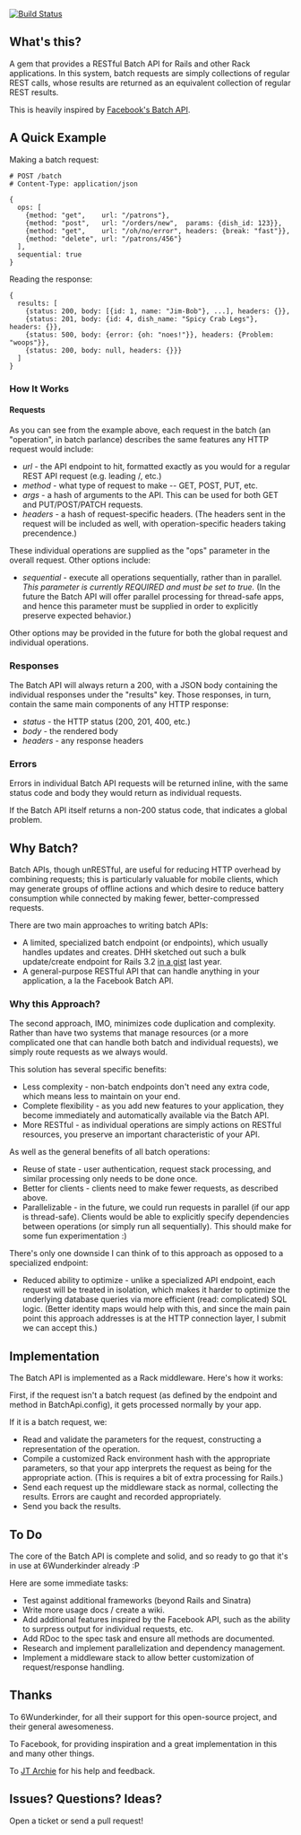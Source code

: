 [![Build Status](https://secure.travis-ci.org/arsduo/batch_api.png?branch=master)](http://travis-ci.org/arsduo/batch_api)

## What's this?

A gem that provides a RESTful Batch API for Rails and other Rack applications.
In this system, batch requests are simply collections of regular REST calls,
whose results are returned as an equivalent collection of regular REST results.

This is heavily inspired by [Facebook's Batch API](http://developers.facebook.com/docs/reference/api/batch/).

## A Quick Example

Making a batch request:

```
# POST /batch
# Content-Type: application/json

{
  ops: [
    {method: "get",    url: "/patrons"},
    {method: "post",   url: "/orders/new",  params: {dish_id: 123}},
    {method: "get",    url: "/oh/no/error", headers: {break: "fast"}},
    {method: "delete", url: "/patrons/456"}
  ],
  sequential: true
}
```

Reading the response:

```
{
  results: [
    {status: 200, body: [{id: 1, name: "Jim-Bob"}, ...], headers: {}},
    {status: 201, body: {id: 4, dish_name: "Spicy Crab Legs"}, headers: {}},
    {status: 500, body: {error: {oh: "noes!"}}, headers: {Problem: "woops"}},
    {status: 200, body: null, headers: {}}}
  ]
}
```

### How It Works

#### Requests

As you can see from the example above, each request in the batch (an
"operation", in batch parlance) describes the same features any HTTP request
would include:

* _url_ - the API endpoint to hit, formatted exactly as you would for a regular
REST API request (e.g. leading /, etc.)
* _method_ - what type of request to make -- GET, POST, PUT, etc.
* _args_ - a hash of arguments to the API. This can be used for both GET and
PUT/POST/PATCH requests.
* _headers_ - a hash of request-specific headers. (The headers sent in the
request will be included as well, with operation-specific headers taking
precendence.)

These individual operations are supplied as the "ops" parameter in the
overall request.  Other options include:

* _sequential_ - execute all operations sequentially, rather than in parallel.
*This parameter is currently REQUIRED and must be set to true.* (In the future
the Batch API will offer parallel processing for thread-safe apps, and hence
this parameter must be supplied in order to explicitly preserve expected
behavior.)

Other options may be provided in the future for both the global request
and individual operations.

### Responses

The Batch API will always return a 200, with a JSON body containing the
individual responses under the "results" key.  Those responses, in turn,
contain the same main components of any HTTP response:

* _status_ - the HTTP status (200, 201, 400, etc.)
* _body_ - the rendered body
* _headers_ - any response headers

### Errors

Errors in individual Batch API requests will be returned inline, with the
same status code and body they would return as individual requests.

If the Batch API itself returns a non-200 status code, that indicates a global
problem.

## Why Batch?

Batch APIs, though unRESTful, are useful for reducing HTTP overhead
by combining requests; this is particularly valuable for mobile clients,
which may generate groups of offline actions and which desire to
reduce battery consumption while connected by making fewer, better-compressed
requests.

There are two main approaches to writing batch APIs:

* A limited, specialized batch endpoint (or endpoints), which usually handles
  updates and creates.  DHH sketched out such a bulk update/create endpoint
  for Rails 3.2 [in a gist](https://gist.github.com/981520) last year.
* A general-purpose RESTful API that can handle anything in your application,
  a la the Facebook Batch API.

### Why this Approach?

The second approach, IMO, minimizes code duplication and complexity. Rather
than have two systems that manage resources (or a more complicated one that
can handle both batch and individual requests), we simply route requests as we
always would.

This solution has several specific benefits:

* Less complexity - non-batch endpoints don't need any extra code, which means
  less to maintain on your end.
* Complete flexibility - as you add new features to your application,
  they become immediately and automatically available via the Batch API.
* More RESTful - as individual operations are simply actions on RESTful
  resources, you preserve an important characteristic of your API.

As well as the general benefits of all batch operations:

* Reuse of state - user authentication, request stack processing, and
  similar processing only needs to be done once.
* Better for clients - clients need to make fewer requests, as described above.
* Parallelizable - in the future, we could run requests in parallel (if
  our app is thread-safe).  Clients would be able to explicitly specify
  dependencies between operations (or simply run all sequentially).  This
  should make for some fun experimentation :)

There's only one downside I can think of to this approach as opposed to a
specialized endpoint:

* Reduced ability to optimize - unlike a specialized API endpoint, each request
  will be treated in isolation, which makes it harder to optimize the
  underlying database queries via more efficient (read: complicated) SQL logic.
  (Better identity maps would help with this, and since the main pain point
  this approach addresses is at the HTTP connection layer, I submit we can
  accept this.)

## Implementation

The Batch API is implemented as a Rack middleware.  Here's how it works:

First, if the request isn't a batch request (as defined by the endpoint and
method in BatchApi.config), it gets processed normally by your app.

If it is a batch request, we:
* Read and validate the parameters for the request, constructing a
  representation of the operation.
* Compile a customized Rack environment hash with the appropriate parameters,
  so that your app interprets the request as being for the appropriate action.
  (This is requires a bit of extra processing for Rails.)
* Send each request up the middleware stack as normal, collecting the results.
  Errors are caught and recorded appropriately.
* Send you back the results.

## To Do

The core of the Batch API is complete and solid, and so ready to go that it's
in use at 6Wunderkinder already :P

Here are some immediate tasks:

* Test against additional frameworks (beyond Rails and Sinatra)
* Write more usage docs / create a wiki.
* Add additional features inspired by the Facebook API, such as the ability to
  surpress output for individual requests, etc.
* Add RDoc to the spec task and ensure all methods are documented.
* Research and implement parallelization and dependency management.
* Implement a middleware stack to allow better customization of
  request/response handling.

## Thanks

To 6Wunderkinder, for all their support for this open-source project, and their
general awesomeness.

To Facebook, for providing inspiration and a great implementation in this and
many other things.

To [JT Archie](http://github.com/jtarchie) for his help and feedback.

## Issues? Questions? Ideas?

Open a ticket or send a pull request!
